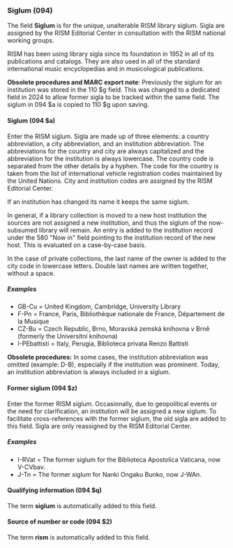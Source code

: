 ### Siglum (094)

The field **Siglum** is for the unique, unalterable RISM library siglum. Sigla are assigned by the RISM Editorial Center in
consultation with the RISM national working groups.

RISM has been using library sigla since its foundation in 1952 in all of its publications and catalogs. They are also used in all of the standard international music encyclopedias and in musicological publications.

**Obsolete procedures and MARC export note**: Previously the siglum for an institution was stored in the 110 $g field. This was changed to a dedicated field in 2024 to
allow former sigla to be tracked within the same field. The siglum in 094 $a is copied to 110 $g upon saving.

#### Siglum (094 $a)

Enter the RISM siglum. Sigla are made up of three elements: a country abbreviation, a city abbreviation, and an institution
abbreviation. The abbreviations for the country and city are always capitalized and the abbreviation for the institution is always lowercase. The country code is separated from the other details by a hyphen. The code for the country is taken from the list of international vehicle registration
codes maintained by the United Nations. City and institution codes are assigned by the RISM Editorial Center.

If an institution has changed its name it keeps the same siglum.

In general, if a library collection is moved to a new host institution the sources are not assigned a new institution, and thus the siglum of
the now-subsumed library will remain. An entry is added to the institution record under the 580 "Now in" field pointing to the institution record
of the new host. This is evaluated on a case-by-case basis.

In the case of private collections, the last name of the owner is added to the city code in lowercase letters. Double last names are written together, without a space.

##### Examples

- GB-Cu = United Kingdom, Cambridge, University Library
- F-Pn = France, Paris, Bibliothèque nationale de France, Département de la Musique
- CZ-Bu = Czech Republic, Brno, Moravská zemská knihovna v Brně (formerly the Universitní knihovna)
- I-PEbattisti = Italy, Perugia, Biblioteca privata Renzo Battisti

**Obsolete procedures:** In some cases, the institution abbreviation was omitted (example: D-B), especially if the institution was prominent. Today, an institution abbreviation is always included in a siglum.

#### Former siglum (094 $z)

Enter the former RISM siglum.  Occasionally, due to geopolitical events or the need for clarification, an institution will be assigned a new siglum. To facilitate cross-references
with the former siglum, the old sigla are added to this field. Sigla are only reassigned by the RISM Editorial Center.

##### Examples

- I-RVat = The former siglum for the Biblioteca Apostolica Vaticana, now V-CVbav.
- J-Tn = The former siglum for Nanki Ongaku Bunko, now J-WAn.

#### Qualifying information (094 $q)

The term **siglum** is automatically added to this field.

#### Source of number or code (094 $2)

The term **rism** is automatically added to this field.
